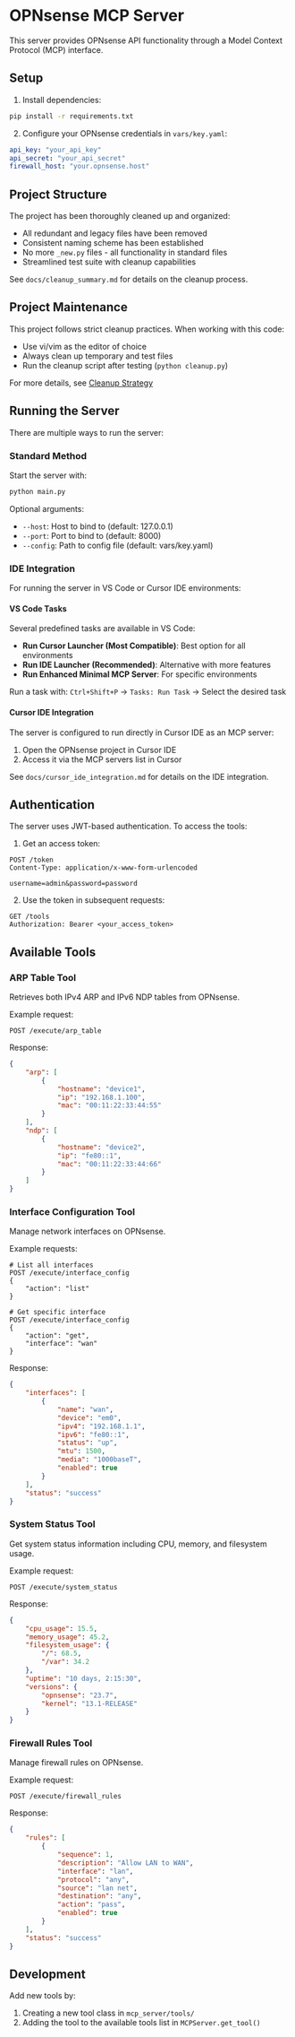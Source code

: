 # OPNsense MCP Server

This server provides OPNsense API functionality through a Model Context Protocol (MCP) interface.

## Setup

1. Install dependencies:
```bash
pip install -r requirements.txt
```

2. Configure your OPNsense credentials in `vars/key.yaml`:
```yaml
api_key: "your_api_key"
api_secret: "your_api_secret"
firewall_host: "your.opnsense.host"
```

## Project Structure

The project has been thoroughly cleaned up and organized:
- All redundant and legacy files have been removed
- Consistent naming scheme has been established
- No more `_new.py` files - all functionality in standard files
- Streamlined test suite with cleanup capabilities

See `docs/cleanup_summary.md` for details on the cleanup process.

## Project Maintenance

This project follows strict cleanup practices. When working with this code:

- Use vi/vim as the editor of choice
- Always clean up temporary and test files
- Run the cleanup script after testing (`python cleanup.py`)

For more details, see [Cleanup Strategy](docs/cleanup_strategy.md)

## Running the Server

There are multiple ways to run the server:

### Standard Method

Start the server with:
```bash
python main.py
```

Optional arguments:
- `--host`: Host to bind to (default: 127.0.0.1)
- `--port`: Port to bind to (default: 8000)
- `--config`: Path to config file (default: vars/key.yaml)

### IDE Integration

For running the server in VS Code or Cursor IDE environments:

#### VS Code Tasks

Several predefined tasks are available in VS Code:

- **Run Cursor Launcher (Most Compatible)**: Best option for all environments
- **Run IDE Launcher (Recommended)**: Alternative with more features
- **Run Enhanced Minimal MCP Server**: For specific environments

Run a task with: `Ctrl+Shift+P` → `Tasks: Run Task` → Select the desired task

#### Cursor IDE Integration

The server is configured to run directly in Cursor IDE as an MCP server:

1. Open the OPNsense project in Cursor IDE
2. Access it via the MCP servers list in Cursor

See `docs/cursor_ide_integration.md` for details on the IDE integration.

## Authentication

The server uses JWT-based authentication. To access the tools:

1. Get an access token:
```http
POST /token
Content-Type: application/x-www-form-urlencoded

username=admin&password=password
```

2. Use the token in subsequent requests:
```http
GET /tools
Authorization: Bearer <your_access_token>
```

## Available Tools

### ARP Table Tool
Retrieves both IPv4 ARP and IPv6 NDP tables from OPNsense.

Example request:
```http
POST /execute/arp_table
```

Response:
```json
{
    "arp": [
        {
            "hostname": "device1",
            "ip": "192.168.1.100",
            "mac": "00:11:22:33:44:55"
        }
    ],
    "ndp": [
        {
            "hostname": "device2",
            "ip": "fe80::1",
            "mac": "00:11:22:33:44:66"
        }
    ]
}
```

### Interface Configuration Tool
Manage network interfaces on OPNsense.

Example requests:
```http
# List all interfaces
POST /execute/interface_config
{
    "action": "list"
}

# Get specific interface
POST /execute/interface_config
{
    "action": "get",
    "interface": "wan"
}
```

Response:
```json
{
    "interfaces": [
        {
            "name": "wan",
            "device": "em0",
            "ipv4": "192.168.1.1",
            "ipv6": "fe80::1",
            "status": "up",
            "mtu": 1500,
            "media": "1000baseT",
            "enabled": true
        }
    ],
    "status": "success"
}
```

### System Status Tool
Get system status information including CPU, memory, and filesystem usage.

Example request:
```http
POST /execute/system_status
```

Response:
```json
{
    "cpu_usage": 15.5,
    "memory_usage": 45.2,
    "filesystem_usage": {
        "/": 68.5,
        "/var": 34.2
    },
    "uptime": "10 days, 2:15:30",
    "versions": {
        "opnsense": "23.7",
        "kernel": "13.1-RELEASE"
    }
}
```

### Firewall Rules Tool
Manage firewall rules on OPNsense.

Example request:
```http
POST /execute/firewall_rules
```

Response:
```json
{
    "rules": [
        {
            "sequence": 1,
            "description": "Allow LAN to WAN",
            "interface": "lan",
            "protocol": "any",
            "source": "lan net",
            "destination": "any",
            "action": "pass",
            "enabled": true
        }
    ],
    "status": "success"
}
```

## Development

Add new tools by:
1. Creating a new tool class in `mcp_server/tools/`
2. Adding the tool to the available tools list in `MCPServer.get_tool()`
